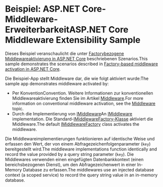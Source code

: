 # <a name="aspnet-core-middleware-extensibility-sample"></a><span data-ttu-id="180ef-101">Beispiel: ASP.NET Core-Middleware-Erweiterbarkeit</span><span class="sxs-lookup"><span data-stu-id="180ef-101">ASP.NET Core Middleware Extensibility Sample</span></span>

<span data-ttu-id="180ef-102">Dieses Beispiel veranschaulicht die unter [Factorybezogene Middlewareaktivierung in ASP.NET Core](https://docs.microsoft.com/aspnet/core/fundamentals/middleware/middleware-extensibility) beschriebenen Szenarios.</span><span class="sxs-lookup"><span data-stu-id="180ef-102">This sample demonstrates the scenarios described in [Factory-based middleware activation in ASP.NET Core](https://docs.microsoft.com/aspnet/core/fundamentals/middleware/middleware-extensibility).</span></span>

<span data-ttu-id="180ef-103">Die Beispiel-App stellt Middleware dar, die wie folgt aktiviert wurde:</span><span class="sxs-lookup"><span data-stu-id="180ef-103">The sample app demonstrates middleware activated by:</span></span>

* <span data-ttu-id="180ef-104">Per Konvention</span><span class="sxs-lookup"><span data-stu-id="180ef-104">Convention.</span></span> <span data-ttu-id="180ef-105">Weitere Informationen zur konventionellen Middlewareaktivierung finden Sie im Artikel [Middleware](https://docs.microsoft.com/aspnet/core/fundamentals/middleware/).</span><span class="sxs-lookup"><span data-stu-id="180ef-105">For more information on conventional middleware activation, see the [Middleware](https://docs.microsoft.com/aspnet/core/fundamentals/middleware/) topic.</span></span>
* <span data-ttu-id="180ef-106">Durch die Implementierung von [IMiddleware](https://docs.microsoft.com/dotnet/api/microsoft.aspnetcore.http.imiddleware)</span><span class="sxs-lookup"><span data-stu-id="180ef-106">An [IMiddleware](https://docs.microsoft.com/dotnet/api/microsoft.aspnetcore.http.imiddleware) implementation.</span></span> <span data-ttu-id="180ef-107">Die Standard-[IMiddlewareFactory-Klasse](https://docs.microsoft.com/dotnet/api/microsoft.aspnetcore.http.imiddlewarefactory) aktiviert die Middleware.</span><span class="sxs-lookup"><span data-stu-id="180ef-107">The default [IMiddlewareFactory](https://docs.microsoft.com/dotnet/api/microsoft.aspnetcore.http.imiddlewarefactory) class activates the middleware.</span></span>

<span data-ttu-id="180ef-108">Die Middlewareimplementierungen funktionieren auf identische Weise und erfassen den Wert, der von einem Abfragezeichenfolgenparameter (`key`) bereitgestellt wird.</span><span class="sxs-lookup"><span data-stu-id="180ef-108">The middleware implementations function identically and record the value provided by a query string parameter (`key`).</span></span> <span data-ttu-id="180ef-109">Die Middlewares verwenden einen eingefügten Datenbankkontext (einen bereichsbezogenen Dienst), um den Abfragezeichenwert in einer In-Memory Database zu erfassen.</span><span class="sxs-lookup"><span data-stu-id="180ef-109">The middlewares use an injected database context (a scoped service) to record the query string value in an in-memory database.</span></span>
